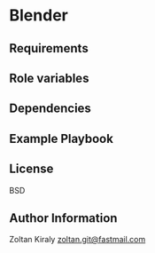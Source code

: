 Blender
=======

Requirements
------------

Role variables
--------------

Dependencies
------------

Example Playbook
----------------

License
-------

BSD

Author Information
------------------

Zoltan Kiraly <zoltan.git@fastmail.com>